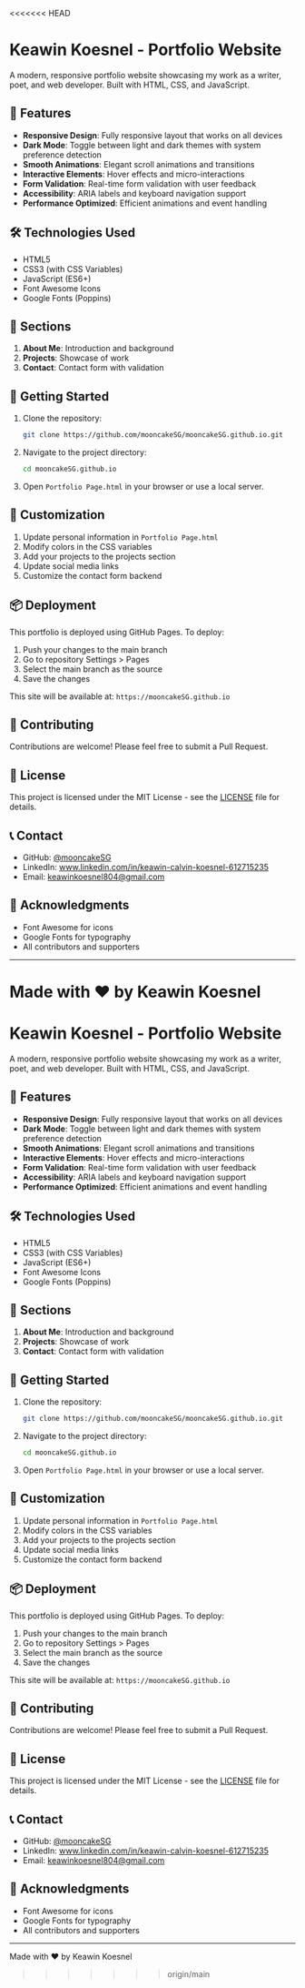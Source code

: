 <<<<<<< HEAD
# Keawin Koesnel - Portfolio Website

A modern, responsive portfolio website showcasing my work as a writer, poet, and web developer. Built with HTML, CSS, and JavaScript.

## 🌟 Features

- **Responsive Design**: Fully responsive layout that works on all devices
- **Dark Mode**: Toggle between light and dark themes with system preference detection
- **Smooth Animations**: Elegant scroll animations and transitions
- **Interactive Elements**: Hover effects and micro-interactions
- **Form Validation**: Real-time form validation with user feedback
- **Accessibility**: ARIA labels and keyboard navigation support
- **Performance Optimized**: Efficient animations and event handling

## 🛠️ Technologies Used

- HTML5
- CSS3 (with CSS Variables)
- JavaScript (ES6+)
- Font Awesome Icons
- Google Fonts (Poppins)

## 📱 Sections

1. **About Me**: Introduction and background
2. **Projects**: Showcase of work
3. **Contact**: Contact form with validation

## 🚀 Getting Started

1. Clone the repository:
   ```bash
   git clone https://github.com/mooncakeSG/mooncakeSG.github.io.git
   ```

2. Navigate to the project directory:
   ```bash
   cd mooncakeSG.github.io
   ```

3. Open `Portfolio Page.html` in your browser or use a local server.

## 🔧 Customization

1. Update personal information in `Portfolio Page.html`
2. Modify colors in the CSS variables
3. Add your projects to the projects section
4. Update social media links
5. Customize the contact form backend

## 📦 Deployment

This portfolio is deployed using GitHub Pages. To deploy:

1. Push your changes to the main branch
2. Go to repository Settings > Pages
3. Select the main branch as the source
4. Save the changes

This site will be available at: `https://mooncakeSG.github.io`

## 🤝 Contributing

Contributions are welcome! Please feel free to submit a Pull Request.

## 📄 License

This project is licensed under the MIT License - see the [LICENSE](LICENSE) file for details.

## 📞 Contact

- GitHub: [@mooncakeSG](https://github.com/mooncakeSG)
- LinkedIn: www.linkedin.com/in/keawin-calvin-koesnel-612715235
- Email: keawinkoesnel804@gmail.com

## 🙏 Acknowledgments

- Font Awesome for icons
- Google Fonts for typography
- All contributors and supporters

---

Made with ❤️ by Keawin Koesnel
=======
# Keawin Koesnel - Portfolio Website

A modern, responsive portfolio website showcasing my work as a writer, poet, and web developer. Built with HTML, CSS, and JavaScript.

## 🌟 Features

- **Responsive Design**: Fully responsive layout that works on all devices
- **Dark Mode**: Toggle between light and dark themes with system preference detection
- **Smooth Animations**: Elegant scroll animations and transitions
- **Interactive Elements**: Hover effects and micro-interactions
- **Form Validation**: Real-time form validation with user feedback
- **Accessibility**: ARIA labels and keyboard navigation support
- **Performance Optimized**: Efficient animations and event handling

## 🛠️ Technologies Used

- HTML5
- CSS3 (with CSS Variables)
- JavaScript (ES6+)
- Font Awesome Icons
- Google Fonts (Poppins)

## 📱 Sections

1. **About Me**: Introduction and background
2. **Projects**: Showcase of work
3. **Contact**: Contact form with validation

## 🚀 Getting Started

1. Clone the repository:
   ```bash
   git clone https://github.com/mooncakeSG/mooncakeSG.github.io.git
   ```

2. Navigate to the project directory:
   ```bash
   cd mooncakeSG.github.io
   ```

3. Open `Portfolio Page.html` in your browser or use a local server.

## 🔧 Customization

1. Update personal information in `Portfolio Page.html`
2. Modify colors in the CSS variables
3. Add your projects to the projects section
4. Update social media links
5. Customize the contact form backend

## 📦 Deployment

This portfolio is deployed using GitHub Pages. To deploy:

1. Push your changes to the main branch
2. Go to repository Settings > Pages
3. Select the main branch as the source
4. Save the changes

This site will be available at: `https://mooncakeSG.github.io`

## 🤝 Contributing

Contributions are welcome! Please feel free to submit a Pull Request.

## 📄 License

This project is licensed under the MIT License - see the [LICENSE](LICENSE) file for details.

## 📞 Contact

- GitHub: [@mooncakeSG](https://github.com/mooncakeSG)
- LinkedIn: www.linkedin.com/in/keawin-calvin-koesnel-612715235
- Email: keawinkoesnel804@gmail.com

## 🙏 Acknowledgments

- Font Awesome for icons
- Google Fonts for typography
- All contributors and supporters

---

Made with ❤️ by Keawin Koesnel
>>>>>>> origin/main
